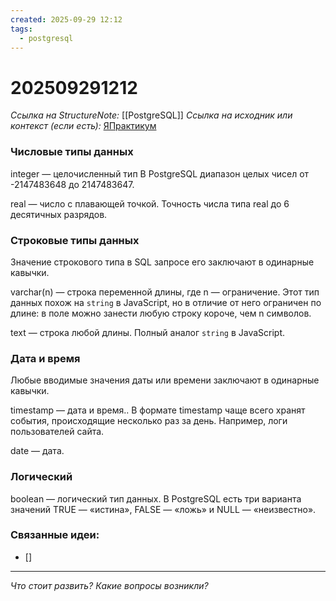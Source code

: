 ```yaml
---
created: 2025-09-29 12:12
tags:
  - postgresql
---
```

# 202509291212
*Ссылка на StructureNote:* [[PostgreSQL]]
*Ссылка на исходник или контекст (если есть):* [ЯПрактикум](https://practicum.yandex.ru/trainer/backend-nodejs/lesson/fa900913-a56e-460d-a475-ecbb185774a1/task/dc710f5d-a57d-456f-a308-b8a069f1ea0c/)

### Числовые типы данных
integer — целочисленный тип В PostgreSQL диапазон целых чисел от -2147483648 до 2147483647.

real — число с плавающей точкой. Точность числа типа real до 6 десятичных разрядов.
### Строковые типы данных
Значение строкового типа в SQL запросе его заключают в одинарные кавычки.

varchar(n) — строка переменной длины, где n — ограничение. Этот тип данных похож на `string` в JavaScript, но в отличие от него ограничен по длине: в поле можно занести любую строку короче, чем n символов.

text — строка любой длины. Полный аналог `string` в JavaScript.
### Дата и время
Любые вводимые значения даты или времени заключают в одинарные кавычки.

timestamp — дата и время.. В формате timestamp чаще всего хранят события, происходящие несколько раз за день. Например, логи пользователей сайта.

date — дата.
### Логический

boolean — логический тип данных. В PostgreSQL есть три варианта значений TRUE — «истина», FALSE — «ложь» и NULL — «неизвестно».

### Связанные идеи:
* []
---

*Что стоит развить? Какие вопросы возникли?*